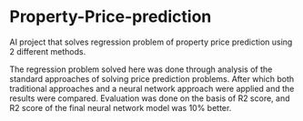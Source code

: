 # Property-Price-prediction
AI project that solves regression problem of property price prediction using 2 different methods.

The regression problem solved here was done through analysis of the standard approaches of solving price prediction problems. After which both traditional approaches and a neural network approach were applied and the results were compared. Evaluation was done on the basis of R2 score, and R2 score of the final neural network model was 10% better.
